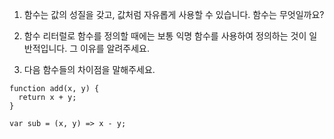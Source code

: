 1. 함수는 값의 성질을 갖고, 값처럼 자유롭게 사용할 수 있습니다. 함수는 무엇일까요?

2. 함수 리터럴로 함수를 정의할 때에는 보통 익명 함수를 사용하여 정의하는 것이 일반적입니다. 그 이유를 알려주세요.

3. 다음 함수들의 차이점을 말해주세요.
```
function add(x, y) {
  return x + y;
}

var sub = (x, y) => x - y;
```
